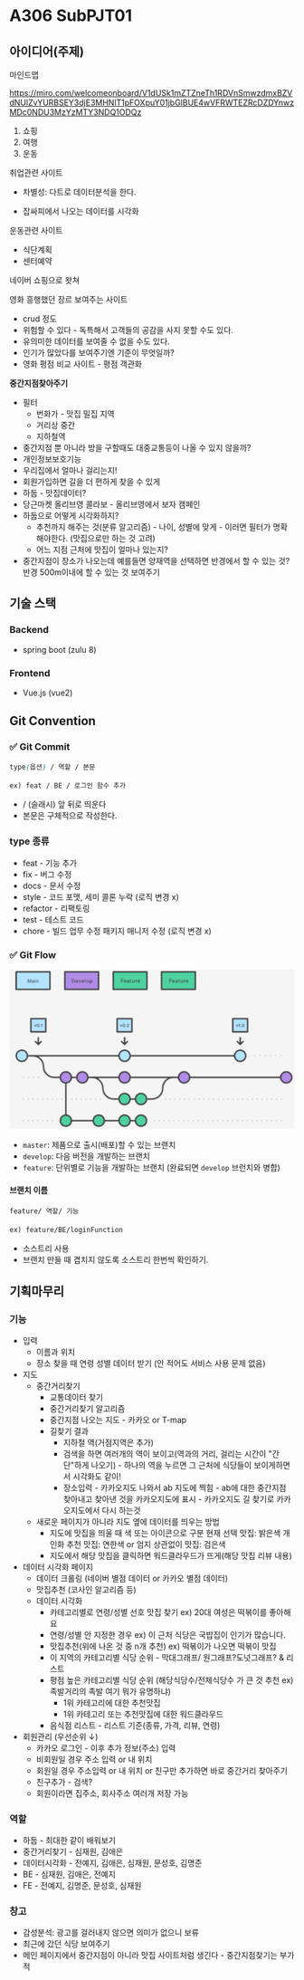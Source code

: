 # A306 SubPJT01

## 아이디어(주제)

마인드맵

https://miro.com/welcomeonboard/V1dUSk1mZTZneTh1RDVnSmwzdmxBZVdNUlZvYURBSEY3djE3MHNlT1pFOXpuY01jbGlBUE4wVFRWTEZRcDZDYnwzMDc0NDU3MzYzMTY3NDQ1ODQz

1. 쇼핑
2. 여행
3. 운동

취업관련 사이트

- 차별성: 다트로 데이터분석을 한다.

- 잡싸피에서 나오는 데이터를 시각화

  

운동관련 사이트

- 식단계획
- 센터예약

네이버 쇼핑으로 왓쳐

영화 흥행했던 장르 보여주는 사이트

- crud 정도
- 위험할 수 있다 - 독특해서 고객들의 공감을 사지 못할 수도 있다.
- 유의미한 데이터를 보여줄 수 없을 수도 있다.
- 인기가 많았다를 보여주기엔 기준이 무엇일까?
- 영화 평점 비교 사이트 - 평점 객관화



**중간지점찾아주기**

- 필터
  - 번화가 - 맛집 밀집 지역
  - 거리상 중간
  - 지하철역
- 중간지점 뿐 아니라 방을 구할때도 대중교통등이 나올 수 있지 않을까?
- 개인정보보호기능
- 우리집에서 얼마나 걸리는지!
- 회원가입하면 길을 더 편하게 찾을 수 있게
- 하둡 - 맛집데이터?
- 당근마켓 올리브영 콜라보 - 올리브영에서 보자 캠페인
- 하둡으로 어떻게 시각화하지?
  - 추천까지 해주는 것(분류 알고리즘) - 나이, 성별에 맞게 - 이러면 필터가 명확해야한다. (맛집으로만 하는 것 고려)
  - 어느 지점 근처에 맛집이 얼마나 있는지?
- 중간지점이 장소가 나오는데 예를들면 양재역을 선택하면 반경에서 할 수 있는 것? 반경 500m이내에 할 수 있는 것 보여주기





## 기술 스택

### Backend

- spring boot (zulu 8)

### Frontend

- Vue.js (vue2)





## Git Convention

### **✅ Git Commit**

```css
type(옵션) / 역할 / 본문

ex) feat / BE / 로그인 함수 추가
```

- / (슬래시) 앞 뒤로 띄운다
- 본문은 구체적으로 작성한다.

### type 종류

- feat - 기능 추가
- fix - 버그 수정
- docs - 문서 수정
- style - 코드 포맷, 세미 콜론 누락 (로직 변경 x)
- refactor - 리팩토링
- test - 테스트 코드
- chore - 빌드 업무 수정 패키지 매니저 수정 (로직 변경 x)

### **✅ Git Flow**

![image-20210903152750974](subPJT1.assets/image-20210903152750974.png)

- `master`: 제품으로 출시(배포)할 수 있는 브랜치
- `develop`: 다음 버전을 개발하는 브랜치
- `feature`: 단위별로 기능을 개발하는 브랜치 (완료되면 `develop` 브런치와 병합)

#### 브랜치 이름

```css
feature/ 역할/ 기능

ex) feature/BE/loginFunction
```

- 소스트리 사용
- 브랜치 만들 때 겹치지 않도록 소스트리 한번씩 확인하기.



## 기획마무리

### 기능

- 입력
  - 이름과 위치
  - 장소 찾을 때 연령 성별 데이터 받기 (안 적어도 서비스 사용 문제 없음)
- 지도
  - 중간거리찾기
    - 교통데이터 찾기
    - 중간거리찾기 알고리즘
    - 중간지점 나오는 지도 - 카카오 or T-map
    - 길찾기 결과
      - 지하철 역(거점지역은 추가)
      - 검색을 하면 여러개의 역이 보이고(역과의 거리, 걸리는 시간이 "간단"하게 나오기) - 하나의 역을 누르면 그 근처에 식당들이 보이게하면서 시각화도 같이!
      - 장소입력 - 카카오지도 나와서 ab 지도에 찍힘 - ab에 대한 중간지점 찾아내고 찾아낸 것을 카카오지도에 표시 - 카카오지도 길 찾기로 카카오지도에서 다시 하는것
  - 새로운 페이지가 아니라 지도 옆에 데이터를 띄우는 방법
    - 지도에 맛집을 띄울 때 색 또는 아이콘으로 구분 현재 선택 맛집: 밝은색 개인화 추천 맛집: 연한색 or 엄지 상관없이 맛집: 검은색
    - 지도에서 해당 맛집을 클릭하면 워드클라우드가 뜨게(해당 맛집 리뷰 내용)
- 데이터 시각화 페이지
  - 데이터 크롤링 (네이버 별점 데이터 or 카카오 별점 데이터)
  - 맛집추천 (코사인 알고리즘 등)
  - 데이터 시각화
    - 카테고리별로 연령/성별 선호 맛집 찾기 ex) 20대 여성은 떡볶이를 좋아해요
    - 연령/성별 안 지정한 경우 ex) 이 근처 식당은 국밥집이 인기가 많습니다.
    - 맛집추천(위에 나온 것 중 n개 추천) ex) 떡볶이가 나오면 떡볶이 맛집
    - 이 지역의 카테고리별 식당 순위 - 막대그래프/ 원그래프?도넛그래프? & 리스트
    - 평점 높은 카테고리별 식당 순위 (해당식당수/전체식당수 가 큰 것 추천 ex) 족발거리의 족발 여기 뭐가 유명하냐)
      - 1위 카테고리에 대한 추천맛집
      - 1위 카테고리 또는 추천맛집에 대한 워드클라우드
    - 음식점 리스트 - 리스트 기준(종류, 가격, 리뷰, 연령)
- 회원관리 (우선순위 ↓)
  - 카카오 로그인 - 이후 추가 정보(주소) 입력
  - 비회원일 경우 주소 입력 or 내 위치
  - 회원일 경우 주소입력 or 내 위치 or 친구만 추가하면 바로 중간거리 찾아주기
  - 친구추가 - 검색?
  - 회원이라면 집주소, 회사주소 여러개 저장 가능
  
  

### 역할

- 하둡 - 최대한 같이 배워보기
- 중간거리찾기 - 심재원, 김애은
- 데이터시각화 - 전예지, 김애은, 심재원, 문성호, 김명준
- BE - 심재원, 김애은, 전예지
- FE - 전예지, 김명준, 문성호, 심재원



### 창고

- 감성분석: 광고를 걸러내지 않으면 의미가 없으니 보류
- 최근에 갔던 식당 보여주기
- 메인 페이지에서 중간지점이 아니라 맛집 사이트처럼 생긴다 - 중간지점찾기는 부가적